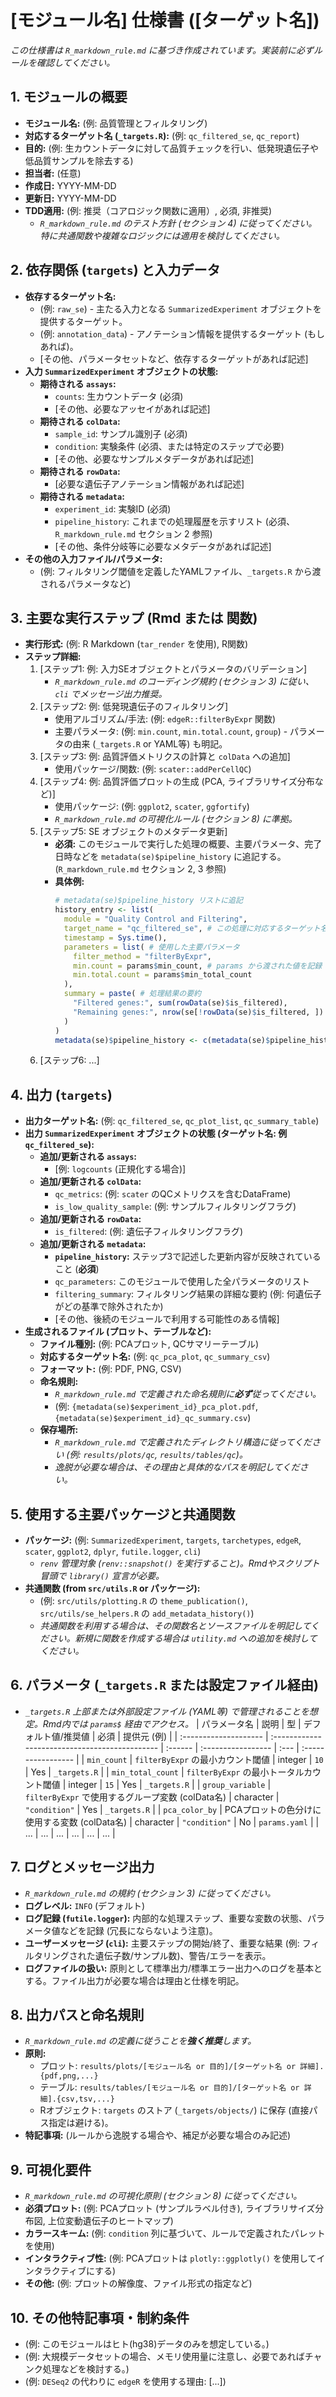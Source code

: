 # [モジュール名] 仕様書 ([ターゲット名])

*この仕様書は `R_markdown_rule.md` に基づき作成されています。実装前に必ずルールを確認してください。*

## 1. モジュールの概要

*   **モジュール名:** (例: 品質管理とフィルタリング)
*   **対応するターゲット名 (`_targets.R`):** (例: `qc_filtered_se`, `qc_report`)
*   **目的:** (例: 生カウントデータに対して品質チェックを行い、低発現遺伝子や低品質サンプルを除去する)
*   **担当者:** (任意)
*   **作成日:** YYYY-MM-DD
*   **更新日:** YYYY-MM-DD
*   **TDD適用:** (例: 推奨（コアロジック関数に適用）, 必須, 非推奨)
    *   *`R_markdown_rule.md` のテスト方針 (セクション 4) に従ってください。特に共通関数や複雑なロジックには適用を検討してください。*

## 2. 依存関係 (`targets`) と入力データ

*   **依存するターゲット名:**
    *   (例: `raw_se`) - 主たる入力となる `SummarizedExperiment` オブジェクトを提供するターゲット。
    *   (例: `annotation_data`) - アノテーション情報を提供するターゲット (もしあれば)。
    *   [その他、パラメータセットなど、依存するターゲットがあれば記述]
*   **入力 `SummarizedExperiment` オブジェクトの状態:**
    *   **期待される `assays`:**
        *   `counts`: 生カウントデータ (必須)
        *   [その他、必要なアッセイがあれば記述]
    *   **期待される `colData`:**
        *   `sample_id`: サンプル識別子 (必須)
        *   `condition`: 実験条件 (必須、または特定のステップで必要)
        *   [その他、必要なサンプルメタデータがあれば記述]
    *   **期待される `rowData`:**
        *   [必要な遺伝子アノテーション情報があれば記述]
    *   **期待される `metadata`:**
        *   `experiment_id`: 実験ID (必須)
        *   `pipeline_history`: これまでの処理履歴を示すリスト (必須、`R_markdown_rule.md` セクション 2 参照)
        *   [その他、条件分岐等に必要なメタデータがあれば記述]
*   **その他の入力ファイル/パラメータ:**
    *   (例: フィルタリング閾値を定義したYAMLファイル、`_targets.R` から渡されるパラメータなど)

## 3. 主要な実行ステップ (Rmd または 関数)

*   **実行形式:** (例: R Markdown (`tar_render` を使用), R関数)
*   **ステップ詳細:**
    1.  [ステップ1: 例: 入力SEオブジェクトとパラメータのバリデーション]
        *   *`R_markdown_rule.md` のコーディング規約 (セクション 3) に従い、`cli` でメッセージ出力推奨。*
    2.  [ステップ2: 例: 低発現遺伝子のフィルタリング]
        *   使用アルゴリズム/手法: (例: `edgeR::filterByExpr` 関数)
        *   主要パラメータ: (例: `min.count`, `min.total.count`, `group`) - パラメータの由来 (`_targets.R` or YAML等) も明記。
    3.  [ステップ3: 例: 品質評価メトリクスの計算と `colData` への追加]
        *   使用パッケージ/関数: (例: `scater::addPerCellQC`)
    4.  [ステップ4: 例: 品質評価プロットの生成 (PCA, ライブラリサイズ分布など)]
        *   使用パッケージ: (例: `ggplot2`, `scater`, `ggfortify`)
        *   *`R_markdown_rule.md` の可視化ルール (セクション 8) に準拠。*
    5.  [ステップ5: SE オブジェクトのメタデータ更新]
        *   **必須:** このモジュールで実行した処理の概要、主要パラメータ、完了日時などを `metadata(se)$pipeline_history` に追記する。(`R_markdown_rule.md` セクション 2, 3 参照)
        *   **具体例:**
            ```R
            # metadata(se)$pipeline_history リストに追記
            history_entry <- list(
              module = "Quality Control and Filtering",
              target_name = "qc_filtered_se", # この処理に対応するターゲット名
              timestamp = Sys.time(),
              parameters = list( # 使用した主要パラメータ
                filter_method = "filterByExpr",
                min.count = params$min_count, # params から渡された値を記録
                min.total.count = params$min_total_count
              ),
              summary = paste( # 処理結果の要約
                "Filtered genes:", sum(rowData(se)$is_filtered),
                "Remaining genes:", nrow(se[!rowData(se)$is_filtered, ])
              )
            )
            metadata(se)$pipeline_history <- c(metadata(se)$pipeline_history, list(history_entry))
            ```
    6.  [ステップ6: ...]

## 4. 出力 (`targets`)

*   **出力ターゲット名:** (例: `qc_filtered_se`, `qc_plot_list`, `qc_summary_table`)
*   **出力 `SummarizedExperiment` オブジェクトの状態 (ターゲット名: 例 `qc_filtered_se`):**
    *   **追加/更新される `assays`:**
        *   [例: `logcounts` (正規化する場合)]
    *   **追加/更新される `colData`:**
        *   `qc_metrics`: (例: `scater` のQCメトリクスを含むDataFrame)
        *   `is_low_quality_sample`: (例: サンプルフィルタリングフラグ)
    *   **追加/更新される `rowData`:**
        *   `is_filtered`: (例: 遺伝子フィルタリングフラグ)
    *   **追加/更新される `metadata`:**
        *   **`pipeline_history`:** ステップ3で記述した更新内容が反映されていること (**必須**)
        *   `qc_parameters`: このモジュールで使用した全パラメータのリスト
        *   `filtering_summary`: フィルタリング結果の詳細な要約 (例: 何遺伝子がどの基準で除外されたか)
        *   [その他、後続のモジュールで利用する可能性のある情報]
*   **生成されるファイル (プロット、テーブルなど):**
    *   **ファイル種別:** (例: PCAプロット, QCサマリーテーブル)
    *   **対応するターゲット名:** (例: `qc_pca_plot`, `qc_summary_csv`)
    *   **フォーマット:** (例: PDF, PNG, CSV)
    *   **命名規則:**
        *   *`R_markdown_rule.md` で定義された命名規則に**必ず**従ってください。*
        *   (例: `{metadata(se)$experiment_id}_pca_plot.pdf`, `{metadata(se)$experiment_id}_qc_summary.csv`)
    *   **保存場所:**
        *   *`R_markdown_rule.md` で定義されたディレクトリ構造に従ってください (例: `results/plots/qc`, `results/tables/qc`)。*
        *   *逸脱が必要な場合は、その理由と具体的なパスを明記してください。*

## 5. 使用する主要パッケージと共通関数

*   **パッケージ:** (例: `SummarizedExperiment`, `targets`, `tarchetypes`, `edgeR`, `scater`, `ggplot2`, `dplyr`, `futile.logger`, `cli`)
    *   *`renv` 管理対象 (`renv::snapshot()` を実行すること)。Rmdやスクリプト冒頭で `library()` 宣言が必要。*
*   **共通関数 (from `src/utils.R` or パッケージ):**
    *   (例: `src/utils/plotting.R` の `theme_publication()`, `src/utils/se_helpers.R` の `add_metadata_history()`) 
    *   *共通関数を利用する場合は、その関数名とソースファイルを明記してください。新規に関数を作成する場合は `utility.md` への追加を検討してください。*

## 6. パラメータ (`_targets.R` または設定ファイル経由)

*   *`_targets.R` 上部または外部設定ファイル (YAML等) で管理されることを想定。Rmd内では `params$` 経由でアクセス。*
| パラメータ名          | 説明                                           | 型      | デフォルト値/推奨値 | 必須 | 提供元 (例)        |
| :-------------------- | :--------------------------------------------- | :------ | :----------------- | :--- | :----------------- |
| `min_count`           | `filterByExpr` の最小カウント閾値              | integer | `10`               | Yes  | `_targets.R`       |
| `min_total_count`     | `filterByExpr` の最小トータルカウント閾値      | integer | `15`               | Yes  | `_targets.R`       |
| `group_variable`      | `filterByExpr` で使用するグループ変数 (colData名) | character | `"condition"`    | Yes  | `_targets.R`       |
| `pca_color_by`        | PCAプロットの色分けに使用する変数 (colData名)  | character | `"condition"`    | No   | `params.yaml`      |
| ...                   | ...                                            | ...     | ...                | ...  | ...                |

## 7. ログとメッセージ出力

*   *`R_markdown_rule.md` の規約 (セクション 3) に従ってください。*
*   **ログレベル:** `INFO` (デフォルト)
*   **ログ記録 (`futile.logger`):** 内部的な処理ステップ、重要な変数の状態、パラメータ値などを記録 (冗長にならないよう注意)。
*   **ユーザーメッセージ (`cli`):** 主要ステップの開始/終了、重要な結果 (例: フィルタリングされた遺伝子数/サンプル数)、警告/エラーを表示。
*   **ログファイルの扱い:** 原則として標準出力/標準エラー出力へのログを基本とする。ファイル出力が必要な場合は理由と仕様を明記。

## 8. 出力パスと命名規則

*   *`R_markdown_rule.md` の定義に従うことを**強く推奨**します。*
*   **原則:**
    *   プロット: `results/plots/[モジュール名 or 目的]/[ターゲット名 or 詳細].{pdf,png,...}`
    *   テーブル: `results/tables/[モジュール名 or 目的]/[ターゲット名 or 詳細].{csv,tsv,...}`
    *   Rオブジェクト: `targets` のストア (`_targets/objects/`) に保存 (直接パス指定は避ける)。
*   **特記事項:** (ルールから逸脱する場合や、補足が必要な場合のみ記述)

## 9. 可視化要件

*   *`R_markdown_rule.md` の可視化原則 (セクション 8) に従ってください。*
*   **必須プロット:** (例: PCAプロット (サンプルラベル付き), ライブラリサイズ分布図, 上位変動遺伝子のヒートマップ)
*   **カラースキーム:** (例: `condition` 列に基づいて、ルールで定義されたパレットを使用)
*   **インタラクティブ性:** (例: PCAプロットは `plotly::ggplotly()` を使用してインタラクティブにする)
*   **その他:** (例: プロットの解像度、ファイル形式の指定など)

## 10. その他特記事項・制約条件

*   (例: このモジュールはヒト(hg38)データのみを想定している。)
*   (例: 大規模データセットの場合、メモリ使用量に注意し、必要であればチャンク処理などを検討する。)
*   (例: `DESeq2` の代わりに `edgeR` を使用する理由: [...]) 